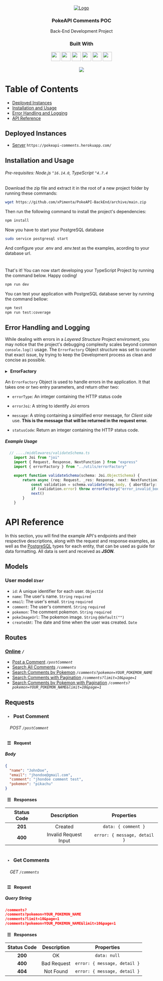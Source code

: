 <br />

<div align="center">
  <a href="https://github.com/xPimenta/PokeAPI-BackEnd">
    <img src="https://res.cloudinary.com/dlua7rfnv/image/upload/v1668538597/pokeapi_256-removebg-preview_mnctql.png" alt="Logo" heigth="90">
  </a>

  <h3 align="center">PokeAPI Comments POC</h3>
  <div align="center">
    Back-End Development Project 
    <br />
  </div>
</div>

<div align="center">
  <h3>Built With</h3>
  <img src="https://img.shields.io/badge/TypeScript-007ACC?style=for-the-badge&logo=typescript&logoColor=white" height="30px"/>
  <img src="https://img.shields.io/badge/Node.js-43853D?style=for-the-badge&logo=node.js&logoColor=white" height="30px"/>
  <img src="https://img.shields.io/badge/Express.js-404D59?style=for-the-badge&logo=express&logoColor=white" height="30px"/>
  <img src="https://img.shields.io/badge/prisma-5A67D8?style=for-the-badge&logo=prisma&logoColor=white" height="30px"/>
  <img src="https://img.shields.io/badge/postgresql-2F6792?style=for-the-badge&logo=postgresql&logoColor=white" height="30px"/>
  <img src="https://img.shields.io/badge/vitest-6DA13F?style=for-the-badge&logo=vitest&logoColor=white" height="30px"/> 
   
</div>

<br />

<div align="center">
   <a href="https://github.com/xPimenta/PokeAPI-BackEnd" alt="Current template version badge">
    <img src="https://img.shields.io/badge/license-MIT-%23A8D1FF?style=flat-square" />
  </a>
</div>

<!-- Table of Contents -->

# Table of Contents

- [Deployed Instances](#deployed-instances)
- [Installation and Usage](#installation-and-usage)
- [Error Handling and Logging](#error-handling-and-logging)
- [API Reference](#api-reference)

<!-- Deployed Instances -->

## Deployed Instances

- [Server](https://pokeapi-comments.herokuapp.com/) `https://pokeapi-comments.herokuapp.com/`

<!-- Installation and Usage -->

## Installation and Usage

###### Pre-requisites: Node.js `^16.14.0`, TypeScript `^4.7.4`

Download the zip file and extract it in the root of a new project folder by running these commands:

```bash
wget https://github.com/xPimenta/PokeAPI-BackEnd/archive/main.zip
```

Then run the following command to install the project's dependencies:

```bash
npm install
```

Now you have to start your PostgreSQL database

```bash
sudo service postgresql start  
```

And configure your .env and .env.test as the examples, acording to your database url.
#


That's it! You can now start developing your TypeScript Project by running the command below. Happy coding!

```bash
npm run dev
```

You can test your application with PostgreSQL database server by running the command bellow: 

```bash 
npm test                        
npm run test:coverage            
```

<!-- Error Handling and Logging -->

## Error Handling and Logging

While dealing with errors in a _Layered Structure_ Project enviroment, you may notice that the project's debugging complexity scales beyond common `console.log()` usage. The `ErrorFactory` Object structure was set to counter that exact issue, by trying to keep the Development process as clean and concise as possible.

#### ▸ &nbsp; ErrorFactory

An `ErrorFactory` Object is used to handle errors in the application. It that takes one or two entry parameters, and return other two:

- `errorType`: An integer containing the HTTP status code
- `errorJoi`: A string to identify Joi errors

- `message`: A string containing a simplified error message, for _Client side_ use. **This is the message that will be returned in the request error.**
- `statusCode`: Return an integer containing the HTTP status code.


##### Example Usage

```typescript
  // ..../middlewares/validateSchema.ts
	import Joi from "joi"
	import { Request, Response, NextFunction } from "express"
	import { errorFactory } from "../utils/errorFactory"

	export function validateSchema(schema: Joi.ObjectSchema) {
  		return async (req: Request, _res: Response, next: NextFunction) => {
    		const validation = schema.validate(req.body, { abortEarly: false })
    		if (validation.error) throw errorFactory("error_invalid_body", "true")
    		next()
  		}
	}
```

# API Reference

In this section, you will find the example API's endpoints and their respective descriptions, along with the request and response examples, as well as the [PostgreSQL](https://www.postgresql.org) types for each entity, that can be used as guide for data formatting. All data is sent and received as **_JSON_**.

<!-- Models -->

## Models

### User model _`User`_

- `id`: A unique identifier for each user. `ObjectId`
- `name`: The user's name. `String` `required`
- `email`: The user's email. `String` `required`
- `comment`: The user's comment. `String` `required`
- `pokemon`: The comment pokemon. `String` `required`
- `pokeImageUrl`: The pokemon image. `String` `@default("")`
- `createdAt`: The date and time when the user was created. `Date`

## Routes

### [Online](#online) _`/`_

- [Post a Comment](#---postComment) _`/postComment`_
- [Search All Comments](#---search-all-comments) _`/comments`_
- [Search Comments by Pokemon](#---search-pokemon) _`/comments?pokemon=YOUR_POKEMON_NAME`_
- [Search Comments with Pagination](#---search-comments-pagination) _`/comments?limit=10&page=1`_
- [Search Comments by Pokemon with Pagination](#---search-pokemon-pagination) _`/comments?pokemon=YOUR_POKEMON_NAME&limit=10&page=1`_

## Requests

### &nbsp; ‣ &nbsp; Post Comment

###### &nbsp; &nbsp; POST _`/postComment`_

#### &nbsp; ☰ &nbsp; Request

##### Body

```json
{
  "name": "JohnDoe", 
  "email": "jhondoe@gmail.com", 
  "comment": "jhondoe comment test",
  "pokemon": "pikachu"
}
```

#### &nbsp; ☰ &nbsp; Responses

| Status Code |       Description       |          Properties          |
| :---------: | :---------------------: | :--------------------------: |
|   **201**   |           Created       |      `data: { comment }`     |
|   **400**   | Invalid Request Input   | `error: { message, detail }` |

#


### &nbsp; ‣ &nbsp; Get Comments

###### &nbsp; &nbsp; GET _`/comments`_

#### &nbsp; ☰ &nbsp; Request

##### Query String

```json
/comments?
/comments?pokemon=YOUR_POKEMON_NAME
/comments?limit=10&page=1
/comments?pokemon=YOUR_POKEMON_NAME&limit=10&page=1
```

#### &nbsp; ☰ &nbsp; Responses

| Status Code |      Description      |          Properties          |
| :---------: | :-------------------: | :--------------------------: |
|   **200**   |          OK           |         `data: null`         |
|   **400**   | Bad Request | `error: { message, detail }` |
|   **404**   |   Not Found   | `error: { message, detail }` |

